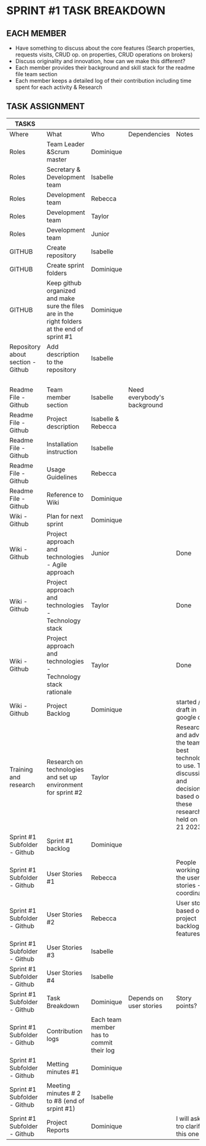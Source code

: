 
<html xmlns:v="urn:schemas-microsoft-com:vml"
xmlns:o="urn:schemas-microsoft-com:office:office"
xmlns:x="urn:schemas-microsoft-com:office:excel"
xmlns="http://www.w3.org/TR/REC-html40">

<head>

<meta name=ProgId content=Excel.Sheet>
<meta name=Generator content="Microsoft Excel 15">
<link id=Main-File rel=Main-File
href="file:///C:/Users/eliann/AppData/Local/Packages/oice_16_974fa576_32c1d314_1a1d/AC/Temp/msohtmlclip1/01/clip.htm">
<link rel=File-List
href="file:///C:/Users/eliann/AppData/Local/Packages/oice_16_974fa576_32c1d314_1a1d/AC/Temp/msohtmlclip1/01/clip_filelist.xml">

</head>

<body link="#1155CC" vlink="#1155CC">


 <h1> SPRINT #1 TASK BREAKDOWN</h1>
<h2>EACH MEMBER </h2> 
<ul>
  <li>Have something to discuss about the core features (Search properties, requests visits, CRUD op. on properties, CRUD operations on brokers) </li>
 <li>Discuss originality and innovation, how can we make this different? </li>
 <li>Each member provides their background and skill stack for the readme file team section </li>
 <li>Each member keeps a detailed log of their contribution including time spent for each activity & Research </li>
</ul>

<h2>TASK ASSIGNMENT</h2>

TASKS |   |   |   |  
-- | -- | -- | -- | --
Where | What | Who | Dependencies | Notes
Roles | Team Leader &Scrum master | Dominique |   |  
Roles | Secretary & Development team | Isabelle |   |  
Roles | Development team | Rebecca |   |  
Roles | Development team | Taylor |   |  
Roles | Development team | Junior |   |  
GITHUB | Create repository | Isabelle |   |  
GITHUB | Create sprint folders | Dominique |   |  
GITHUB | Keep github organized and make sure the files are in the right   folders at the end of sprint #1 | Dominique |   |  
Repository about section -   Github | Add description to the repository | Isabelle |   |  
  |   |   |   |  
Readme File - Github | Team member section | Isabelle | Need everybody's background |  
Readme File - Github | Project description | Isabelle & Rebecca |   |  
Readme File - Github | Installation instruction | Isabelle |   |  
Readme File - Github | Usage Guidelines | Rebecca |   |  
Readme File - Github | Reference to Wiki | Dominique |   |  
Wiki - Github | Plan for next sprint | Dominique |   |  
Wiki - Github | Project approach and technologies - Agile approach | Junior |   | Done
Wiki - Github | Project approach and technologies - Technology stack | Taylor |   | Done
Wiki - Github | Project approach and technologies - Technology stack rationale | Taylor |   | Done
Wiki - Github | Project Backlog | Dominique |   | started / draft in google drive
Training and research | Research on technologies and set up environment for sprint #2 | Taylor |   | Research and advice the team on best technologies to use. Team   discussion and decisions based on these research held on sept 21 2023.
Sprint #1 Subfolder - Github | Sprint #1 backlog | Dominique |   |  
Sprint #1 Subfolder - Github | User Stories #1 | Rebecca |   | People working on the user stories -> coordinate
Sprint #1 Subfolder - Github | User Stories #2 | Rebecca |   | User stories based on project backlog and features
Sprint #1 Subfolder - Github | User Stories #3 | Isabelle |   |  
Sprint #1 Subfolder - Github | User Stories #4 | Isabelle |   |  
Sprint #1 Subfolder - Github | Task Breakdown | Dominique | Depends on user stories | Story points?
Sprint #1 Subfolder - Github |Contribution logs| Each team member has to commit their log |   |  
Sprint #1 Subfolder - Github | Metting minutes #1 | Dominique |   |  
Sprint #1 Subfolder - Github | Meeting minutes # 2 to #8 (end of srpint #1) | Isabelle |   |  
Sprint #1 Subfolder - Github | Project Reports | Dominique |   | I will ask TA tro clarify this one




</body>

</html>
